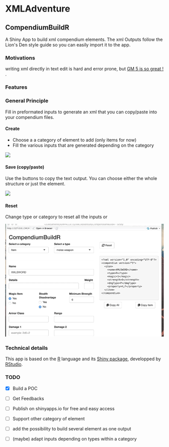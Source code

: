 # XMLAdventure

## CompendiumBuildR
A Shiny App to build xml compendium elements. The xml Outputs follow the Lion's Den style guide so you can easily import it to the app.

### Motivations
writing xml directly in text edit is hard and error prone, but [GM 5 is so great !](https://donfarland.com/technology/introduction-to-lions-den-game-master-5) .

### Features

### General Principle
Fill in preformated inputs to generate an xml that you can copy/paste into your compendium files.

#### Create

- Choose a a category of element to add (only items for now)
- Fill the various inputs that are generated depending on the category

![](doc/build.gif)

#### Save (copy/paste)

Use the buttons to copy the text output. You can choose either the whole structure or just the element.

![](doc/copypaste.gif)

#### Reset

Change type or category to reset all the inputs or 

![](doc/reset.gif)

### Technical details

This app is based on the [R](https://www.r-project.org) language and its [Shiny package](https://shiny.rstudio.com), developped by [RStudio](https://github.com/rstudio/shiny).

### TODO
  - [x] Build a POC
  - [ ] Get Feedbacks
  - [ ] Publish on shinyapps.io for free and easy access
  - [ ] Support other category of element
  - [ ] add the possibility to build several element as one output
  - [ ] (maybe) adapt inputs depending on types within a category

